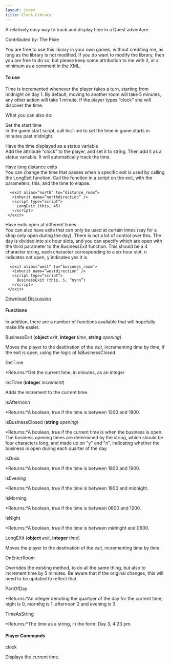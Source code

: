 ```yaml
---
layout: index
title: Clock Library
---
```


A relatively easy way to track and display time in a Quest adventure.

Contributed by: <span class="author">The Pixie</span>

You are free to use this library in your own games, without crediting me, as long as the library is not modified. If you do want to modify the library, then you are free to do so, but please keep some attribution to me with it, at a minimum as a comment in the XML.

#### To use

Time is incremented whenever the player takes a turn, starting from midnight on day 1. By default, moving to another room will take 5 minutes, any other action will take 1 minute. If the player types “clock” she will discover the time.

What you can also do:

Set the start time  
In the game.start script, call IncTime to set the time in game starts in minutes past midnight.

Have the time displayed as a status variable  
Add the attribute “clock” to the player, and set it to string. Then add it as a status variable. It will automatically track the time.

Have long distance exits  
You can change the time that passes when a specific exit is used by calling the LongExit function. Call the function in a script on the exit, with the parameters, this, and the time to elapse.

<!-- -->

      <exit alias=”north” to=”distance_room”>
       <inherit name=”northdirection” />
       <script type=”script”>
         LongExit (this, 45)
       </script>
     </exit>

Have exits open at different times  
You can also have exits that can only be used at certain times (say for a shop only open during the day). There is not a lot of control over this. The day is divided into six hour slots, and you can specify which are open with the third parameter to the BusinessExit function. This should be a 4 character string, each character corresponding to a six hour slot, n indicates not open, y indicates yes it is.

<!-- -->

      <exit alias=”west” to=”business_room”>
       <inherit name=”westdirection” />
       <script type=”script”>
         BusinessExit (this, 5, “nynn”)
       </script>
     </exit>

[Download]({{site.baseurl}}/files/clock.zip)
[Discussion](http://www.axeuk.com/phpBB3/viewtopic.php?f=10&t=2580)

#### Functions

In addition, there are a number of functions available that will hopefully make life easier.

BusinessExit (**object** *exit*, **integer** *time*, **string** *opening*)

Moves the player to the destination of the *exit*, incrementing time by *time*, if the exit is open, using the logic of IsBusinessClosed.

GetTime

*Returns:*Get the current time, in minutes, as an integer

IncTime (**integer** *increment*)

Adds the increment to the current time.

IsAfternoon

*Returns:*A boolean, true if the time is between 1200 and 1800.

IsBusinessClosed (**string** *opening*)

*Returns:*A boolean, true if the current time is when the business is open. The business opening times are determined by the string, which should be four characters long, and made up on "y" and "n", indicating whether the business is open during each quarter of the day.

IsDusk

*Returns:*A boolean, true if the time is between 1800 and 1900.

IsEvening

*Returns:*A boolean, true if the time is between 1800 and midnight.

IsMorning

*Returns:*A boolean, true if the time is between 0600 and 1200.

IsNight

*Returns:*A boolean, true if the time is between midnight and 0600.

LongEXit (**object** *exit*, **integer** *time*)

Moves the player to the destination of the *exit*, incrementing time by *time*.

OnEnterRoom

Overrides the existing method, to do all the same thing, but also to increment time by 5 minutes. Be aware that if the original changes, this will need to be updated to reflect that.

PartOfDay

*Returns:*An integer denoting the quartyer of the day for the current time; night is 0, mornihg is 1, afternoon 2 and evening is 3.

TimeAsString

*Returns:*The time as a string, in the form: Day 3, 4:23 pm.

#### Player Commands

clock

Displays the current time.
